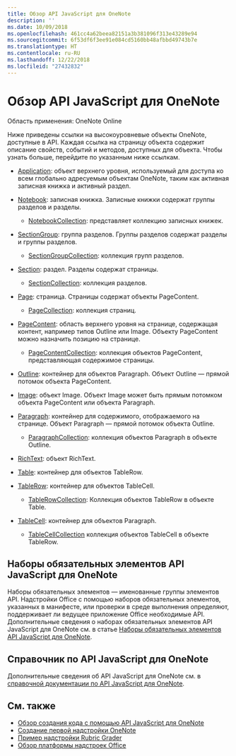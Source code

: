 ```yaml
---
title: Обзор API JavaScript для OneNote
description: ''
ms.date: 10/09/2018
ms.openlocfilehash: 461cc4a62beea82151a3b381096f313e43289e94
ms.sourcegitcommit: 6f53df6f3ee91e084cd5160bb48afbbd49743b7e
ms.translationtype: HT
ms.contentlocale: ru-RU
ms.lasthandoff: 12/22/2018
ms.locfileid: "27432832"
---
```

# <a name="onenote-javascript-api-overview"></a>Обзор API JavaScript для OneNote

Область применения: OneNote Online

Ниже приведены ссылки на высокоуровневые объекты OneNote, доступные в API. Каждая ссылка на страницу объекта содержит описание свойств, событий и методов, доступных для объекта. Чтобы узнать больше, перейдите по указанным ниже ссылкам. 
    
- [Application](/javascript/api/onenote/onenote.application): объект верхнего уровня, используемый для доступа ко всем глобально адресуемым объектам OneNote, таким как активная записная книжка и активный раздел.

- [Notebook](/javascript/api/onenote/onenote.notebook): записная книжка. Записные книжки содержат группы разделов и разделы.
    - [NotebookCollection](/javascript/api/onenote/onenote.notebookcollection): представляет коллекцию записных книжек.

- [SectionGroup](/javascript/api/onenote/onenote.sectiongroup): группа разделов. Группы разделов содержат разделы и группы разделов.
    - [SectionGroupCollection](/javascript/api/onenote/onenote.sectiongroupcollection): коллекция групп разделов.

- [Section](/javascript/api/onenote/onenote.section): раздел. Разделы содержат страницы.
    - [SectionCollection](/javascript/api/onenote/onenote.sectioncollection): коллекция разделов.

- [Page](/javascript/api/onenote/onenote.page): страница. Страницы содержат объекты PageContent.
    - [PageCollection](/javascript/api/onenote/onenote.pagecollection): коллекция страниц.

- [PageContent](/javascript/api/onenote/onenote.pagecontent): область верхнего уровня на странице, содержащая контент, например типов Outline или Image. Объекту PageContent можно назначить позицию на странице.
    - [PageContentCollection](/javascript/api/onenote/onenote.pagecontentcollection): коллекция объектов PageContent, представляющая содержимое страницы.

- [Outline](/javascript/api/onenote/onenote.outline): контейнер для объектов Paragraph. Объект Outline — прямой потомок объекта PageContent.

- [Image](/javascript/api/onenote/onenote.image): объект Image. Объект Image может быть прямым потомком объекта PageContent или объекта Paragraph.

- [Paragraph](/javascript/api/onenote/onenote.paragraph): контейнер для содержимого, отображаемого на странице. Объект Paragraph — прямой потомок объекта Outline.
    - [ParagraphCollection](/javascript/api/onenote/onenote.paragraphcollection): коллекция объектов Paragraph в объекте Outline.

- [RichText](/javascript/api/onenote/onenote.richtext): объект RichText.

- [Table](/javascript/api/onenote/onenote.table): контейнер для объектов TableRow.

- [TableRow](/javascript/api/onenote/onenote.tablerow): контейнер для объектов TableCell.
    - [TableRowCollection](/javascript/api/onenote/onenote.tablerowcollection): Коллекция объектов TableRow в объекте Table.
 
- [TableCell](/javascript/api/onenote/onenote.tablecell): контейнер для объектов Paragraph.
    - [TableCellCollection](/javascript/api/onenote/onenote.tablecellcollection) коллекция объектов TableCell в объекте TableRow.

## <a name="onenote-javascript-api-requirement-sets"></a>Наборы обязательных элементов API JavaScript для OneNote

Наборы обязательных элементов — именованные группы элементов API. Надстройки Office с помощью наборов обязательных элементов, указанных в манифесте, или проверки в среде выполнения определяют, поддерживает ли ведущее приложение Office необходимые API. Дополнительные сведения о наборах обязательных элементов API JavaScript для OneNote см. в статье [Наборы обязательных элементов API JavaScript для OneNote](../requirement-sets/onenote-api-requirement-sets.md).

## <a name="onenote-javascript-api-reference"></a>Справочник по API JavaScript для OneNote

Дополнительные сведения об API JavaScript для OneNote см. в [справочной документации по API JavaScript для OneNote](/javascript/api/onenote).

## <a name="see-also"></a>См. также

- [Обзор создания кода с помощью API JavaScript для OneNote](https://docs.microsoft.com/office/dev/add-ins/onenote/onenote-add-ins-programming-overview)
- [Создание первой надстройки OneNote](https://docs.microsoft.com/office/dev/add-ins/onenote/onenote-add-ins-getting-started)
- [Пример надстройки Rubric Grader](https://github.com/OfficeDev/OneNote-Add-in-Rubric-Grader)
- [Обзор платформы надстроек Office](https://docs.microsoft.com/office/dev/add-ins/overview/office-add-ins)
